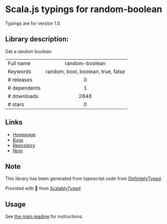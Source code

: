 
# Scala.js typings for random-boolean

Typings are for version 1.0

## Library description:
Get a random boolean

|                    |                 |
| ------------------ | :-------------: |
| Full name          | random-boolean |
| Keywords           | random, bool, boolean, true, false |
| # releases         | 0 |
| # dependents       | 1 |
| # downloads        | 2848 |
| # stars            | 0 |

## Links
- [Homepage](https://github.com/arthurvr/random-boolean#readme)
- [Bugs](https://github.com/arthurvr/random-boolean/issues)
- [Repository](https://github.com/arthurvr/random-boolean)
- [Npm](https://www.npmjs.com/package/random-boolean)
    


## Note
This library has been generated from typescript code from [DefinitelyTyped](https://definitelytyped.org).

Provided with :purple_heart: from [ScalablyTyped](https://github.com/oyvindberg/ScalablyTyped)

## Usage
See [the main readme](../../readme.md) for instructions.


